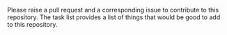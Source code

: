 Please raise a pull request and a corresponding issue to contribute to this repository. The task list provides a list of things that would be good to add to this repository.
